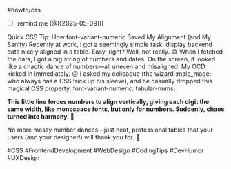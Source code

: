 #howto/css

- [ ] remind me (@[[2025-05-09]])

 Quick CSS Tip: How font-variant-numeric Saved My Alignment (and My Sanity)
Recently at work, I got a seemingly simple task: display backend data nicely aligned in a table. Easy, right?
Well, not really. :sweat_smile:
When I fetched the data, I got a big string of numbers and dates. On the screen, it looked like a chaotic dance of numbers—all uneven and misaligned. My OCD kicked in immediately. :confounded:
I asked my colleague (the wizard :male_mage: who always has a CSS trick up his sleeve), and he casually dropped this magical CSS property:
font-variant-numeric: tabular-nums;

**This little line forces numbers to align vertically, giving each digit the same width, like monospace fonts, but only for numbers. Suddenly, chaos turned into harmony. 📔**

No more messy number dances—just neat, professional tables that your users (and your designer!) will thank you for. :raised_hands:

#CSS #FrontendDevelopment #WebDesign #CodingTips #DevHumor #UXDesign